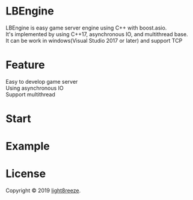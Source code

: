 ﻿# LBEngine
  
LBEngine is easy game server engine using C++ with boost.asio.  
It's implemented by using C++17, asynchronous IO, and multithread base.  
It can be work in windows(Visual Studio 2017 or later) and support TCP  
  
# Feature

Easy to develop game server  
Using asynchronous IO  
Support multithread  

# Start

# Example

# License

Copyright © 2019 [light8reeze](http://www.github.com/light8reeze).